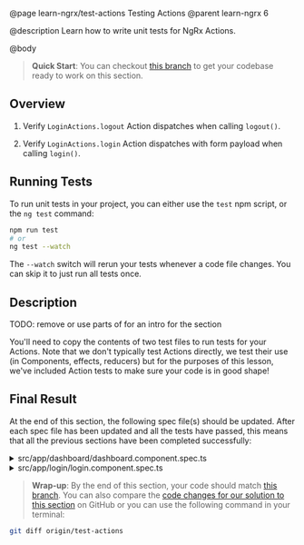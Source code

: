 @page learn-ngrx/test-actions Testing Actions
@parent learn-ngrx 6

@description Learn how to write unit tests for NgRx Actions.

@body

> **Quick Start**: You can checkout [this branch](https://github.com/bitovi/angular-ngrx-chat/tree/dispatch-actions) to get your codebase ready to work on this section.


## Overview

1. Verify `LoginActions.logout` Action dispatches when calling `logout()`.

2. Verify `LoginActions.login` Action dispatches with form payload when calling `login()`.


## Running Tests

To run unit tests in your project, you can either use the `test` npm script, or the `ng test` command:

```bash
npm run test
# or
ng test --watch
```

The `--watch` switch will rerun your tests whenever a code file changes. You can skip it to just run all tests once.


## Description

TODO: remove or use parts of for an intro for the section

You'll need to copy the contents of two test files to run tests for your Actions. Note that we don't typically test Actions directly, we test their use (in Components, effects, reducers) but for the purposes of this lesson, we've included Action tests to make sure your code is in good shape!


## Final Result

At the end of this section, the following spec file(s) should be updated. After each spec file has been updated and all the tests have passed, this means that all the previous sections have been completed successfully:

<details>
<summary>src/app/dashboard/dashboard.component.spec.ts</summary>
@diff ../5-dispatch-actions/dashboard.component.spec.ts ./dashboard.component.spec.ts only
</details>

<details>
<summary>src/app/login/login.component.spec.ts</summary>
@diff ../5-dispatch-actions/login.component.spec.ts ./login.component.spec.ts only
</details>


> **Wrap-up**: By the end of this section, your code should match [this branch](https://github.com/bitovi/angular-ngrx-chat/tree/test-actions). You can also compare the [code changes for our solution to this section](https://github.com/bitovi/angular-ngrx-chat/compare/dispatch-actions...test-actions) on GitHub or you can use the following command in your terminal:

```bash
git diff origin/test-actions
```

